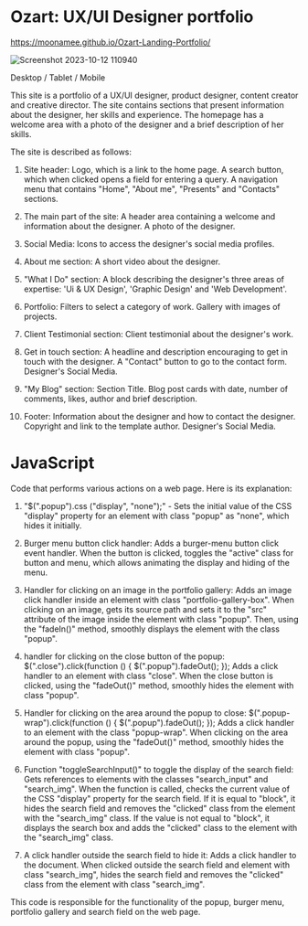 # Ozart: UX/UI Designer portfolio

https://moonamee.github.io/Ozart-Landing-Portfolio/

![Screenshot 2023-10-12 110940](https://github.com/Moonamee/Ozart-Landing-Portfolio/assets/116831065/ce0cbf9e-5ddd-4588-9939-5bb49ed850db)

Desktop / Tablet / Mobile

This site is a portfolio of a UX/UI designer,
product designer, content creator and creative
director. The site contains sections that present
information about the designer, her skills and
experience. The homepage has a welcome area with a
photo of the designer and a brief description of
her skills.

The site is described as follows:

1. Site header: Logo, which is a link to the
home page. A search button, which when clicked
opens a field for entering a query. A navigation
menu that contains "Home", "About me",
"Presents" and "Contacts" sections.

2. The main part of the site: A header area
containing a welcome and information about the
designer. A photo of the designer.

3. Social Media: Icons to access the designer's
social media profiles.

4. About me section: A short video about the
designer.

5. "What I Do" section: A block describing the
designer's three areas of expertise: 'Ui & UX
Design', 'Graphic Design' and 'Web Development'.

6. Portfolio: Filters to select a category of
work. Gallery with images of projects.

7. Client Testimonial section: Client
testimonial about the designer's work.

8. Get in touch section: A headline and
description encouraging to get in touch with the
designer. A "Contact" button to go to the
contact form. Designer's Social Media.

9. "My Blog" section: Section Title. Blog post
cards with date, number of comments, likes,
author and brief description.

10. Footer: Information about the designer and
how to contact the designer. Copyright and link
to the template author. Designer's Social Media.

# JavaScript

Code that performs various actions on a web
page. Here is its explanation:

1. "$(".popup").css ("display", "none");" - Sets
the initial value of the CSS "display" property
for an element with class "popup" as "none",
which hides it initially.

2. Burger menu button click handler: Adds a
burger-menu button click event handler. When the
button is clicked, toggles the "active" class
for button and menu, which allows animating the
display and hiding of the menu.

3. Handler for clicking on an image in the
portfolio gallery: Adds an image click handler
inside an element with class
"portfolio-gallery-box". When clicking on an
image, gets its source path and sets it to the
"src" attribute of the image inside the element
with class "popup". Then, using the "fadeIn()"
method, smoothly displays the element with the
class "popup".

4. handler for clicking on the close button of
the popup: $(".close").click(function () {
$(".popup").fadeOut(); }); Adds a click handler
to an element with class "close". When the close
button is clicked, using the "fadeOut()" method,
smoothly hides the element with class "popup".

5. Handler for clicking on the area around the
popup to close: $(".popup-wrap").click(function
() { $(".popup").fadeOut(); }); Adds a click
handler to an element with the class
"popup-wrap". When clicking on the area around
the popup, using the "fadeOut()" method,
smoothly hides the element with class "popup".

6. Function "toggleSearchInput()" to toggle the
display of the search field: Gets references to
elements with the classes "search_input" and
"search_img". When the function is called,
checks the current value of the CSS "display"
property for the search field. If it is equal to
"block", it hides the search field and removes
the "clicked" class from the element with the
"search_img" class. If the value is not equal to
"block", it displays the search box and adds the
"clicked" class to the element with the
"search_img" class.

7. A click handler outside the search field to
hide it: Adds a click handler to the document.
When clicked outside the search field and
element with class "search_img", hides the
search field and removes the "clicked" class
from the element with class "search_img".

This code is responsible for the functionality
of the popup, burger menu, portfolio gallery and
search field on the web page.
